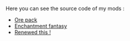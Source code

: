 Here you can see the source code of my mods :
<ul>
    <li><a href="https://www.curseforge.com/minecraft/mc-mods/ore-pack-by-cccstudio">Ore pack</a></li>
    <li><a href="https://www.curseforge.com/minecraft/mc-mods/enchantment-fantasy">Enchantment fantasy</a></li>
    <li><a href="https://www.curseforge.com/minecraft/mc-mods/renewed-this">Renewed this !</a></li>
</ul>